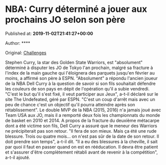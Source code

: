 
# NBA: Curry déterminé a jouer aux prochains JO selon son père

Published at: **2019-11-02T21:41:27+00:00**

Author: ****

Original: [Challenges](https://www.challenges.fr/sport/nba-curry-determine-a-jouer-aux-prochains-jo-selon-son-pere_682897)

Stephen Curry, la star des Golden State Warriors, est "absolument" déterminé à disputer les JO de Tokyo l'an prochain, malgré sa fracture à l'index de la main gauche qui l'éloignera des parquets jusqu'en février au moins, a affirmé son père à ESPN.
"Absolument" a répondu l'ancien joueur de la NBA Dell Curry à la question de savoir si son fils souhaitait défendre les couleurs de son pays en dépit de l'opération qu'il a subie vendredi.
"C'est le but qu'il s'est fixé, il veut participer aux Jeux", a-t-il déclaré sur le site The Undefeated, géré par ESPN. "C'est un coup d'arrêt mais avec un peu de chance c'est un objectif qu'il pourra atteindre après son rétablissement".
Le double MVP de la NBA (2015, 2016) n'a jamais joué avec Team USA aux JO, mais il a remporté deux fois les championnats du monde de basket en 2010 et 2014.
A propos de la fracture du deuxième métacarpe dont a été victime son fils, Dell Curry a assuré que le meneur des Warriors ne précipiterait pas son retour.
"Il fera de son mieux. Mais ça été une rude blessure. Trois ou quatre mois... on n'est pas sûr de la date de son retour. Il doit prendre son temps", a-t-il dit.
"Il a eu des blessures à la cheville, il sait par quoi il faut en passer quand on est en rééducation. Il devra être patient et s'assurer d'être complètement rétabli avant de revenir à la compétition", a-t-il ajouté.
